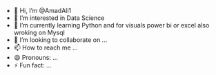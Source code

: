 - 👋 Hi, I’m @AmadAli1
- 👀 I’m interested in Data Science
- 🌱 I’m currently learning Python and for visuals power bi or excel also wroking on Mysql
- 💞️ I’m looking to collaborate on ...
- 📫 How to reach me ...
- 😄 Pronouns: ...
- ⚡ Fun fact: ...

<!---
AmadAli1/AmadAli1 is a ✨ special ✨ repository because its `README.md` (this file) appears on your GitHub profile.
You can click the Preview link to take a look at your changes.
--->
